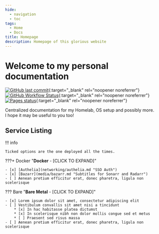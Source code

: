 ```yaml
---
hide:
  - navigation
  - toc
tags:
  - Home
  - Docs
title: Homepage
description: Homepage of this glorious website
---
```

# Welcome to my personal documentation

[![GitHub last commit](https://img.shields.io/github/last-commit/Hudater/hudater.github.io/main?color=4051B5&style=for-the-badge)](https://github.com/Hudater/hudater.github.io/commits/main){:target="_blank" rel="noopener noreferrer"}
[![GitHub Workflow Status](https://img.shields.io/github/workflow/status/Hudater/hudater.github.io/ci?color=4051B5&style=for-the-badge)](https://github.com/Hudater/hudater.github.io/actions){:target="_blank" rel="noopener noreferrer"}
[![Pages status](https://img.shields.io/website?style=for-the-badge&up_color=4051B5&url=https%3A%2F%2Fwww.haops.dev%2F)](https://www.haops.dev/){:target="_blank" rel="noopener noreferrer"}

Centralized documentation for my Homelab, OS setup and possibly more.  
I hope it may be useful to you too!

## Service Listing

!!! info

    Ticked options are the one deployed all the times.

???+ Docker "**Docker** - [CLICK TO EXPAND]"

    - [x] [Authelia](networking/authelia.md "SSO Auth")
    - [x] [Bazarr](media/bazarr.md "Subtitles for Sonarr and Radarr")
    - [ ] Aenean pretium efficitur erat, donec pharetra, ligula non scelerisque


??? Bare "**Bare Metal** - [CLICK TO EXPAND]"

    - [x] Lorem ipsum dolor sit amet, consectetur adipiscing elit
    - [ ] Vestibulum convallis sit amet nisi a tincidunt
        * [x] In hac habitasse platea dictumst
        * [x] In scelerisque nibh non dolor mollis congue sed et metus
        * [ ] Praesent sed risus massa
    - [ ] Aenean pretium efficitur erat, donec pharetra, ligula non scelerisque
